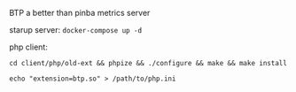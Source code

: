BTP a better than pinba metrics server

starup server: 
``docker-compose up -d`` 

php client:

``cd client/php/old-ext && phpize && ./configure && make && make install``

``echo "extension=btp.so" > /path/to/php.ini``

